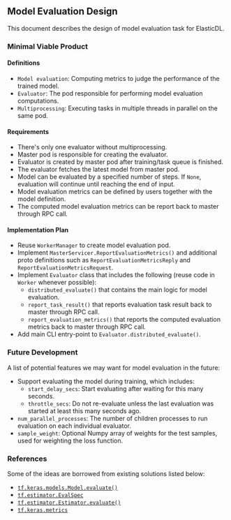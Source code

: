 ## Model Evaluation Design

This document describes the design of model evaluation task for ElasticDL.

### Minimal Viable Product

#### Definitions

* `Model evaluation`: Computing metrics to judge the performance of the trained model.
* `Evaluator`: The pod responsible for performing model evaluation computations.
* `Multiprocessing`: Executing tasks in multiple threads in parallel on the same pod.

#### Requirements

* There's only one evaluator without multiprocessing.
* Master pod is responsible for creating the evaluator.
* Evaluator is created by master pod after training/task queue is finished.
* The evaluator fetches the latest model from master pod.
* Model can be evaluated by a specified number of steps. If `None`, evaluation will continue until reaching the end of input.
* Model evaluation metrics can be defined by users together with the model definition.
* The computed model evaluation metrics can be report back to master through RPC call.

#### Implementation Plan

* Reuse `WorkerManager` to create model evaluation pod.
* Implement `MasterServicer.ReportEvaluationMetrics()` and additional proto definitions such as
    `ReportEvaluationMetricsReply` and `ReportEvaluationMetricsRequest`.
* Implement `Evaluator` class that includes the following (reuse code in `Worker` whenever possible):
    * `distributed_evaluate()` that contains the main logic for model evaluation.
    * `report_task_result()` that reports evaluation task result back to master through RPC call.
    * `report_evaluation_metrics()` that reports the computed evaluation metrics back to master through RPC call.
* Add main CLI entry-point to `Evaluator.distributed_evaluate()`.

### Future Development

A list of potential features we may want for model evaluation in the future:

* Support evaluating the model during training, which includes:
    * `start_delay_secs`: Start evaluating after waiting for this many seconds.
    * `throttle_secs`: Do not re-evaluate unless the last evaluation was started at least this many seconds ago.
* `num_parallel_processes`: The number of children processes to run evaluation on each individual evaluator.
* `sample_weight`: Optional Numpy array of weights for the test samples, used for weighting the loss function.

### References

Some of the ideas are borrowed from existing solutions listed below:

* [`tf.keras.models.Model.evaluate()`](https://www.tensorflow.org/api_docs/python/tf/keras/models/Model#evaluate)
* [`tf.estimator.EvalSpec`](https://www.tensorflow.org/api_docs/python/tf/estimator/EvalSpec)
* [`tf.estimator.Estimator.evaluate()`](https://www.tensorflow.org/api_docs/python/tf/estimator/Estimator#evaluate)
* [`tf.keras.metrics`](https://www.tensorflow.org/api_docs/python/tf/keras/metrics)
